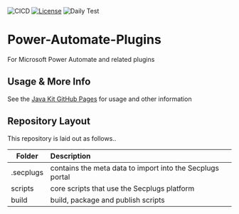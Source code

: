 ![CICD](https://github.com/SecPlugs/Power-Automate-Plugins/workflows/CICD/badge.svg)
[![License](https://img.shields.io/badge/License-Apache%202.0-blue.svg)](https://opensource.org/licenses/Apache-2.0)
![Daily Test](https://github.com/SecPlugs/Power-Automate-Plugins/workflows/DailyTest/badge.svg)

# Power-Automate-Plugins
For Microsoft Power Automate and related plugins

## Usage & More Info
See the [Java Kit GitHub Pages](https://secplugs.github.io/Power-Automate-Plugins/docs) for usage and other information

## Repository Layout
This repository is laid out as follows..

| Folder        | Description |
| ------------- |:-------------| 
| .secplugs     | contains the meta data to import into the Secplugs portal |
| scripts       | core scripts that use the Secplugs platform      |
| build         | build, package and publish scripts  |

